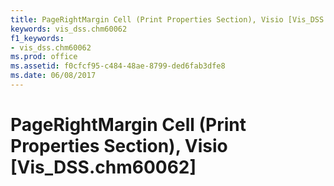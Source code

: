 ```yaml
---
title: PageRightMargin Cell (Print Properties Section), Visio [Vis_DSS.chm60062]
keywords: vis_dss.chm60062
f1_keywords:
- vis_dss.chm60062
ms.prod: office
ms.assetid: f0cfcf95-c484-48ae-8799-ded6fab3dfe8
ms.date: 06/08/2017
---
```



# PageRightMargin Cell (Print Properties Section), Visio [Vis_DSS.chm60062]

